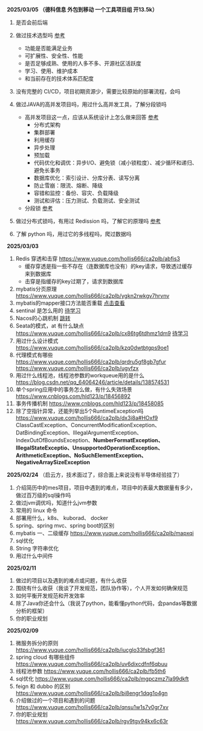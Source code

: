 **2025/03/05 （德科信息 外包到移动 一个工具项目组 开13.5k）**

1. 是否会前后端

2. 做过技术选型吗       [参考](https://www.yuque.com/hollis666/ca2plb/nqso1dkxp2ywbohg)

   * 功能是否能满足业务
   * 可扩展性、安全性、性能
   * 是否足够成熟、使用的人多不多、开源社区活跃度
   * 学习、使用、维护成本
   * 和当前存在的技术体系匹配度

3. 没有完整的 CI/CD，项目初期资源少，需要比较原始的部署流程，会吗

4. 做过JAVA的高并发项目吗，用过什么高并发工具，了解分段锁吗

   * 高并发项目这一点，应该从系统设计上怎么做来回答     [参考](https://www.yuque.com/hollis666/ca2plb/gfgqpua8gu3oag44)
     * 分布式架构
     * 集群部署
     * 利用缓存
     * 异步处理
     * 预加载
     * 代码优化和调优：异步I/O、避免锁（减小锁粒度）、减少循环和递归、避免长事务
     * 数据库优化：索引设计、分库分表、读写分离
     * 防止雪崩：限流、熔断、降级
     * 容错和监控：备份、容灾、负载降级
     * 测试和评估：压力测试、负载测试、安全测试
   * 分段锁    [参考](https://www.yuque.com/hollis666/ca2plb/seuqd9oynk2enp9t)

5. 做过分布式锁吗，有用过 Redission 吗，了解它的原理吗   [参考](https://www.yuque.com/hollis666/ca2plb/gdsvngueclva39ve)

6. 了解 python 吗，用过它的多线程吗，爬过数据吗

   

**2025/03/03**

1. Redis 穿透和击穿  https://www.yuque.com/hollis666/ca2plb/abfis3   
   * 缓存穿透是指一些不存在（连数据库也没有）的key请求，导致透过缓存来到数据库
   * 击穿是指缓存的key过期了，请求到数据库
2. mybatis分页原理  https://www.yuque.com/hollis666/ca2plb/ygkn2rwkgv7hrvnv
3. mybatis的mapper接口方法能否重载 [点击查看](https://blog.csdn.net/weixin_41424483/article/details/136969344?ops_request_misc=%257B%2522request%255Fid%2522%253A%2522710ce70e0a711f7d9b5a15f7601e5e8f%2522%252C%2522scm%2522%253A%252220140713.130102334.pc%255Fall.%2522%257D&request_id=710ce70e0a711f7d9b5a15f7601e5e8f&biz_id=0&utm_medium=distribute.pc_search_result.none-task-blog-2~all~first_rank_ecpm_v1~rank_v31_ecpm-6-136969344-null-null.142^v101^pc_search_result_base6&utm_term=mybatis%20mapper%20%E5%B1%82%E6%96%B9%E6%B3%95%E9%87%8D%E8%BD%BD%20%E8%B0%83%E7%94%A8%E5%BC%82%E5%B8%B8&spm=1018.2226.3001.4187)
4. sentinal 是怎么用的 [待学习](https://www.bilibili.com/video/BV1ou411a75C/?spm_id_from=333.337.search-card.all.click&vd_source=76243f36e5724aebd980ff66eea3a625)
5. Nacos的心跳机制  [跳转](./面试题/Nacos心跳.md)
6. Seata的模式，at 有什么缺点 https://www.yuque.com/hollis666/ca2plb/cx86tg6tdhmz1dm9   [待学习](https://www.bilibili.com/video/BV16h4y1G7kd/?spm_id_from=333.337.search-card.all.click&vd_source=76243f36e5724aebd980ff66eea3a625)
7. 用过什么设计模式 https://www.yuque.com/hollis666/ca2plb/kzq0dwtbtgps9oe1
8. 代理模式有哪些 https://www.yuque.com/hollis666/ca2plb/qrdru5gf8gb7gfur  https://www.yuque.com/hollis666/ca2plb/ugvfzx
9. 用过什么线程池，线程池参数的workqueue用的是什么 https://blog.csdn.net/qq_64064246/article/details/138574531
10. 单个spring应用中的事务怎么做，有什么失效场景 https://www.cnblogs.com/hld123/p/18456892
11. 事务传播机制 https://www.cnblogs.com/hld123/p/18458085 
12. 除了空指针异常，还能列举出5个RuntimeException吗  https://www.yuque.com/hollis666/ca2plb/dx3i8a#HOxf9
     ClassCastException、ConcurrentModificationException、DatBindingException、IllegalArgumentException、IndexOutOfBoundsException、**NumberFormatException、IllegalStateExceptio、UnsupportedOperationException、ArithmeticException、NoSuchElementException、NegativeArraySizeException**





**2025/02/24** （启云方，技术面过了，综合面上来说没有半导体经验挂了）

1. 介绍简历中的mes项目，项目中遇到的难点，项目中的表最大数据量有多少，做过百万级的sql操作吗
2. 做过jvm调优吗，知道什么jvm参数
3. 常用的 linux 命令
4. 部署用什么，k8s、 kuborad、 docker
5. spring、spring mvc、spring boot的区别
6. mybatis 一、二级缓存 https://www.yuque.com/hollis666/ca2plb/mapxqi
7. sql优化
8. String 字符串优化
9. 用过什么中间件



**2025/02/11**

1. 做过的项目以及遇到的难点或问题，有什么收获
2. 围绕有什么收获（我谈了开发规范，团队协作等），个人开发如何确保规范
3. 如何平衡开发规范和开发效率
4. 除了Java你还会什么（我说了python，能看懂python代码，会pandas等数据分析的框架）
5. 你的职业规划



**2025/02/09**

1. 微服务拆分的原则   https://www.yuque.com/hollis666/ca2plb/iucglo33fsbgf361
2. spring cloud 有哪些组件 https://www.yuque.com/hollis666/ca2plb/uv6dixcdfnf6qbuu
3. 线程池参数   https://www.yuque.com/hollis666/ca2plb/fb5th6
4. sql优化    https://www.yuque.com/hollis666/ca2plb/mgpczmz7la99dkft
5. feign 和 dubbo 的区别  https://www.yuque.com/hollis666/ca2plb/bi8engr1dqg1o4gn
6. 介绍做过的一个项目和遇到的问题  https://www.yuque.com/hollis666/ca2plb/qnsu1w1s7v0gr7xv
7. 你的职业规划  https://www.yuque.com/hollis666/ca2plb/rgv9tgv94kx6c63r

​	